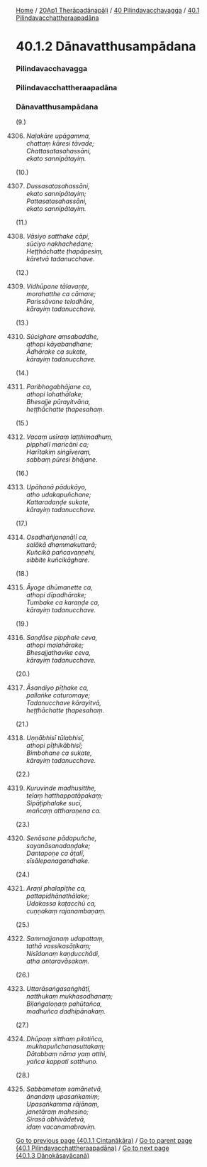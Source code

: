 
[Home](/) / [20Ap1 Therāpadānapāḷi](../../../20Ap1.md) / [40 Pilindavacchavagga](../../40.md) / [40.1 Pilindavacchattheraapadāna](../40.1.md)

# 40.1.2 Dānavatthusampādana

### Pilindavacchavagga

### Pilindavacchattheraapadāna

### Dānavatthusampādana

(9.)

4306. _Naḷakāre upāgamma,_  
_chattaṃ kāresi tāvade;_  
_Chattasatasahassāni,_  
_ekato sannipātayiṃ._  


(10.)

4307. _Dussasatasahassāni,_  
_ekato sannipātayiṃ;_  
_Pattasatasahassāni,_  
_ekato sannipātayiṃ._  


(11.)

4308. _Vāsiyo satthake cāpi,_  
_sūciyo nakhachedane;_  
_Heṭṭhāchatte ṭhapāpesiṃ,_  
_kāretvā tadanucchave._  


(12.)

4309. _Vidhūpane tālavaṇṭe,_  
_morahatthe ca cāmare;_  
_Parissāvane teladhāre,_  
_kārayiṃ tadanucchave._  


(13.)

4310. _Sūcighare aṃsabaddhe,_  
_athopi kāyabandhane;_  
_Ādhārake ca sukate,_  
_kārayiṃ tadanucchave._  


(14.)

4311. _Paribhogabhājane ca,_  
_athopi lohathālake;_  
_Bhesajje pūrayitvāna,_  
_heṭṭhāchatte ṭhapesahaṃ._  


(15.)

4312. _Vacaṃ usīraṃ laṭṭhimadhuṃ,_  
_pipphalī maricāni ca;_  
_Harītakiṃ siṅgīveraṃ,_  
_sabbaṃ pūresi bhājane._  


(16.)

4313. _Upāhanā pādukāyo,_  
_atho udakapuñchane;_  
_Kattaradaṇḍe sukate,_  
_kārayiṃ tadanucchave._  


(17.)

4314. _Osadhañjananāḷī ca,_  
_salākā dhammakuttarā;_  
_Kuñcikā pañcavaṇṇehi,_  
_sibbite kuñcikāghare._  


(18.)

4315. _Āyoge dhūmanette ca,_  
_athopi dīpadhārake;_  
_Tumbake ca karaṇḍe ca,_  
_kārayiṃ tadanucchave._  


(19.)

4316. _Saṇḍāse pipphale ceva,_  
_athopi malahārake;_  
_Bhesajjathavike ceva,_  
_kārayiṃ tadanucchave._  


(20.)

4317. _Āsandiyo pīṭhake ca,_  
_pallaṅke caturomaye;_  
_Tadanucchave kārayitvā,_  
_heṭṭhāchatte ṭhapesahaṃ._  


(21.)

4318. _Uṇṇābhisī tūlabhisī,_  
_athopi pīṭhikābhisī;_  
_Bimbohane ca sukate,_  
_kārayiṃ tadanucchave._  


(22.)

4319. _Kuruvinde madhusitthe,_  
_telaṃ hatthappatāpakaṃ;_  
_Sipāṭiphalake sucī,_  
_mañcaṃ attharaṇena ca._  


(23.)

4320. _Senāsane pādapuñche,_  
_sayanāsanadaṇḍake;_  
_Dantapoṇe ca āṭalī,_  
_sīsālepanagandhake._  


(24.)

4321. _Araṇī phalapīṭhe ca,_  
_pattapidhānathālake;_  
_Udakassa kaṭacchū ca,_  
_cuṇṇakaṃ rajanambaṇaṃ._  


(25.)

4322. _Sammajjanaṃ udapattaṃ,_  
_tathā vassikasāṭikaṃ;_  
_Nisīdanaṃ kaṇḍucchādi,_  
_atha antaravāsakaṃ._  


(26.)

4323. _Uttarāsaṅgasaṅghāṭī,_  
_natthukaṃ mukhasodhanaṃ;_  
_Biḷaṅgaloṇaṃ pahūtañca,_  
_madhuñca dadhipānakaṃ._  


(27.)

4324. _Dhūpaṃ sitthaṃ pilotiñca,_  
_mukhapuñchanasuttakaṃ;_  
_Dātabbaṃ nāma yaṃ atthi,_  
_yañca kappati satthuno._  


(28.)

4325. _Sabbametaṃ samānetvā,_  
_ānandaṃ upasaṅkamiṃ;_  
_Upasaṅkamma rājānaṃ,_  
_janetāraṃ mahesino;_  
_Sirasā abhivādetvā,_  
_idaṃ vacanamabraviṃ._  


[Go to previous page (40.1.1 Cintanākāra)](40.1.1.md) / [Go to parent page (40.1 Pilindavacchattheraapadāna)](../40.1.md) / [Go to next page (40.1.3 Dānokāsayācanā)](40.1.3.md)


